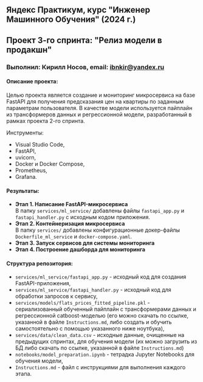 ## Яндекс Практикум, курс "Инженер Машинного Обучения" (2024 г.)
## Проект 3-го спринта: "Релиз модели в продакшн"
### Выполнил: Кирилл Носов, email: ibnkir@yandex.ru

#### Описание проекта:
Целью проекта является создание и мониторинг микросервиса на базе FastAPI для получения предсказания цен на квартиры по заданным параметрам пользователя. В качестве модели используется пайплайн из
трансформеров данных и регрессионной модели, разработанный в рамках проекта 2-го спринта. 

Инструменты:
- Visual Studio Code,
- FastAPI, 
- uvicorn,
- Docker и Docker Compose,
- Prometheus,
- Grafana.

#### Результаты:
- __Этап 1. Написание FastAPI-микросервиса__<br>
В папку `services/ml_service/` добавлены файлы `fastapi_app.py` и `fastapi_handler.py` с исходным кодом
приложения.
- __Этап 2. Контейнеризация микросервиса__<br>
В папку `services/` добавлены конфигурационные докер-файлы 
`Dockerfile_ml_service` и `docker-compose.yaml`.
- __Этап 3. Запуск сервисов для системы мониторинга__<br>
- __Этап 4. Построение дашборда для мониторинга__<br>


#### Структура репозитория:
- `services/ml_service/fastapi_app.py` - исходный код для создания FastAPI-приложения,
- `services/ml_service/fastapi_handler.py` - исходный код для обработки запросов к сервису,
- `services/models/flats_prices_fitted_pipeline.pkl` - сериализованный обученный пайплайн 
с трансформерами данных и регрессионной catboost-моделью
(его можно скачать по ссылке, указанной в файле `Instructions.md`,
либо создать и обучить самостоятельно с помощью указанного ниже ноутбука), 
- `services/data/clean_data.csv` - исходные данные, очищенные на предыдущих спринтах,
для обучения модели (их можно загрузить из БД либо скачать по ссылке, указанной в файле `Instructions.md`)
- `notebooks/model_preparation.ipynb` - тетрадка Jupyter Notebooks для обучения модели,
- `Instructions.md` - файл с инструкциями для выполнения каждого этапа.
